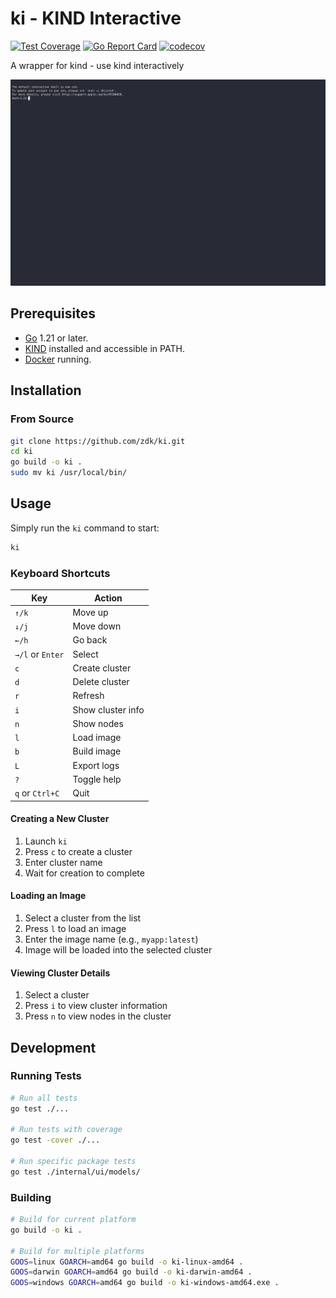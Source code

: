 # ki - KIND Interactive

[![Test Coverage](https://img.shields.io/endpoint?url=https://gist.githubusercontent.com/zdk/3a3bf8eec6b845a6a5d9ef53d0b71e42/raw/ki-coverage.json)](https://github.com/zdk/ki/actions/workflows/test-coverage.yml)
[![Go Report Card](https://goreportcard.com/badge/github.com/zdk/ki)](https://goreportcard.com/report/github.com/zdk/ki)
[![codecov](https://codecov.io/gh/zdk/ki/branch/main/graph/badge.svg)](https://codecov.io/gh/zdk/ki)

A wrapper for kind - use kind interactively

![ki demo](./docs/demo.gif)

## Prerequisites

- [Go](https://golang.org/doc/install) 1.21 or later.
- [KIND](https://kind.sigs.k8s.io/docs/user/quick-start/#installation) installed and accessible in PATH.
- [Docker](https://docs.docker.com/get-docker/) running.

## Installation

### From Source

```bash
git clone https://github.com/zdk/ki.git
cd ki
go build -o ki .
sudo mv ki /usr/local/bin/
```

## Usage

Simply run the `ki` command to start:

```bash
ki
```

### Keyboard Shortcuts

| Key              | Action            |
| ---------------- | ----------------- |
| `↑/k`            | Move up           |
| `↓/j`            | Move down         |
| `←/h`            | Go back           |
| `→/l` or `Enter` | Select            |
| `c`              | Create cluster    |
| `d`              | Delete cluster    |
| `r`              | Refresh           |
| `i`              | Show cluster info |
| `n`              | Show nodes        |
| `l`              | Load image        |
| `b`              | Build image       |
| `L`              | Export logs       |
| `?`              | Toggle help       |
| `q` or `Ctrl+C`  | Quit              |

#### Creating a New Cluster

1. Launch `ki`
2. Press `c` to create a cluster
3. Enter cluster name
4. Wait for creation to complete

#### Loading an Image

1. Select a cluster from the list
2. Press `l` to load an image
3. Enter the image name (e.g., `myapp:latest`)
4. Image will be loaded into the selected cluster

#### Viewing Cluster Details

1. Select a cluster
2. Press `i` to view cluster information
3. Press `n` to view nodes in the cluster

## Development

### Running Tests

```bash
# Run all tests
go test ./...

# Run tests with coverage
go test -cover ./...

# Run specific package tests
go test ./internal/ui/models/
```

### Building

```bash
# Build for current platform
go build -o ki .

# Build for multiple platforms
GOOS=linux GOARCH=amd64 go build -o ki-linux-amd64 .
GOOS=darwin GOARCH=amd64 go build -o ki-darwin-amd64 .
GOOS=windows GOARCH=amd64 go build -o ki-windows-amd64.exe .
```

